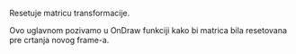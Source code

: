 
Resetuje matricu transformacije.

Ovo uglavnom pozivamo u OnDraw funkciji kako bi matrica bila resetovana pre crtanja novog frame-a.